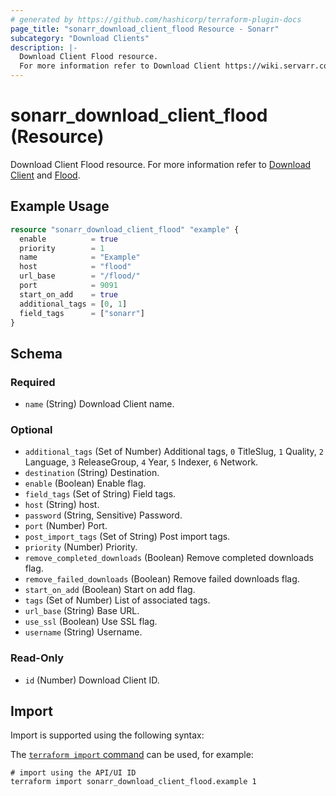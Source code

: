 ```yaml
---
# generated by https://github.com/hashicorp/terraform-plugin-docs
page_title: "sonarr_download_client_flood Resource - Sonarr"
subcategory: "Download Clients"
description: |-
  Download Client Flood resource.
  For more information refer to Download Client https://wiki.servarr.com/sonarr/settings#download-clients and Flood https://wiki.servarr.com/sonarr/supported#flood.
---
```


# sonarr_download_client_flood (Resource)

<!-- subcategory:Download Clients -->
Download Client Flood resource.
For more information refer to [Download Client](https://wiki.servarr.com/sonarr/settings#download-clients) and [Flood](https://wiki.servarr.com/sonarr/supported#flood).

## Example Usage

```terraform
resource "sonarr_download_client_flood" "example" {
  enable          = true
  priority        = 1
  name            = "Example"
  host            = "flood"
  url_base        = "/flood/"
  port            = 9091
  start_on_add    = true
  additional_tags = [0, 1]
  field_tags      = ["sonarr"]
}
```

<!-- schema generated by tfplugindocs -->
## Schema

### Required

- `name` (String) Download Client name.

### Optional

- `additional_tags` (Set of Number) Additional tags, `0` TitleSlug, `1` Quality, `2` Language, `3` ReleaseGroup, `4` Year, `5` Indexer, `6` Network.
- `destination` (String) Destination.
- `enable` (Boolean) Enable flag.
- `field_tags` (Set of String) Field tags.
- `host` (String) host.
- `password` (String, Sensitive) Password.
- `port` (Number) Port.
- `post_import_tags` (Set of String) Post import tags.
- `priority` (Number) Priority.
- `remove_completed_downloads` (Boolean) Remove completed downloads flag.
- `remove_failed_downloads` (Boolean) Remove failed downloads flag.
- `start_on_add` (Boolean) Start on add flag.
- `tags` (Set of Number) List of associated tags.
- `url_base` (String) Base URL.
- `use_ssl` (Boolean) Use SSL flag.
- `username` (String) Username.

### Read-Only

- `id` (Number) Download Client ID.

## Import

Import is supported using the following syntax:

The [`terraform import` command](https://developer.hashicorp.com/terraform/cli/commands/import) can be used, for example:

```shell
# import using the API/UI ID
terraform import sonarr_download_client_flood.example 1
```
